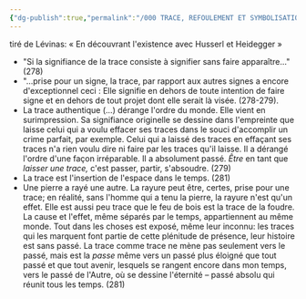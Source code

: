 ```yaml
---
{"dg-publish":true,"permalink":"/000 TRACE, REFOULEMENT ET SYMBOLISATION copie/Levinas sur la trace/","created":"2025-08-23T09:16:50.220-04:00","updated":"2025-08-23T09:18:14.916-04:00"}
---
```




 tiré de Lévinas:  « En découvrant l'existence avec Husserl et Heidegger » 


- "Si la signifiance de la trace consiste à signifier sans faire apparaître..." (278)
- "...prise pour un signe, la trace, par rapport aux autres signes a encore d'exceptionnel ceci : Elle signifie en dehors de toute intention de faire signe et en dehors de tout projet dont elle serait là visée. (278-279).
- La trace authentique (...) dérange l'ordre du monde. Elle vient en surimpression. Sa signifiance originelle se dessine dans l'empreinte que laisse celui qui a voulu effacer ses traces dans le souci d'accomplir un crime parfait, par exemple. Celui qui a laissé des traces en effaçant ses traces n'a rien voulu dire ni faire par les traces qu'il laisse. Il a dérangé l'ordre d'une façon irréparable. Il a absolument passé. *Être* en tant que *laisser une trace,* c'est passer, partir, s'absoudre. (279)
- La trace est l'insertion de l'espace dans le temps. (281)
- Une pierre a rayé une autre. La rayure peut être, certes, prise pour une trace; en réalité, sans l'homme qui a tenu la pierre, la rayure n'est qu'un  effet. Elle est aussi peu trace que le feu de bois est la trace de la foudre. La cause et l'effet, même séparés par le temps, appartiennent au même monde. Tout dans les choses est exposé, même leur inconnu: les traces qui les marquent font partie de cette plénitude de présence, leur histoire est sans passé. La trace comme trace ne mène pas seulement vers le passé, mais est la *passe* même vers un passé plus éloigné que tout passé et que tout avenir, lesquels se rangent encore dans mon temps, vers le passé de l'Autre, où se dessine l'éternité – passé absolu qui réunit tous les temps. (281)